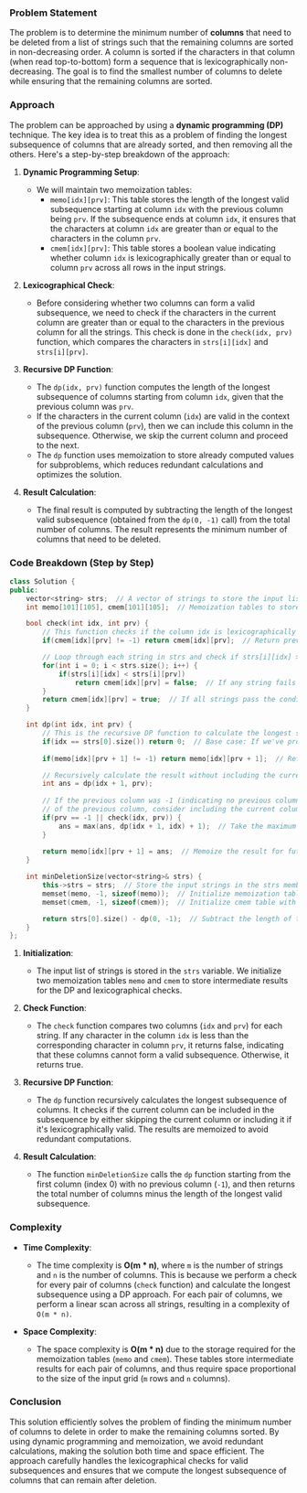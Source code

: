 ### Problem Statement

The problem is to determine the minimum number of **columns** that need to be deleted from a list of strings such that the remaining columns are sorted in non-decreasing order. A column is sorted if the characters in that column (when read top-to-bottom) form a sequence that is lexicographically non-decreasing. The goal is to find the smallest number of columns to delete while ensuring that the remaining columns are sorted.

### Approach

The problem can be approached by using a **dynamic programming (DP)** technique. The key idea is to treat this as a problem of finding the longest subsequence of columns that are already sorted, and then removing all the others. Here's a step-by-step breakdown of the approach:

1. **Dynamic Programming Setup**:
   - We will maintain two memoization tables:
     - `memo[idx][prv]`: This table stores the length of the longest valid subsequence starting at column `idx` with the previous column being `prv`. If the subsequence ends at column `idx`, it ensures that the characters at column `idx` are greater than or equal to the characters in the column `prv`.
     - `cmem[idx][prv]`: This table stores a boolean value indicating whether column `idx` is lexicographically greater than or equal to column `prv` across all rows in the input strings.
   
2. **Lexicographical Check**:
   - Before considering whether two columns can form a valid subsequence, we need to check if the characters in the current column are greater than or equal to the characters in the previous column for all the strings. This check is done in the `check(idx, prv)` function, which compares the characters in `strs[i][idx]` and `strs[i][prv]`.

3. **Recursive DP Function**:
   - The `dp(idx, prv)` function computes the length of the longest subsequence of columns starting from column `idx`, given that the previous column was `prv`.
   - If the characters in the current column (`idx`) are valid in the context of the previous column (`prv`), then we can include this column in the subsequence. Otherwise, we skip the current column and proceed to the next.
   - The `dp` function uses memoization to store already computed values for subproblems, which reduces redundant calculations and optimizes the solution.

4. **Result Calculation**:
   - The final result is computed by subtracting the length of the longest valid subsequence (obtained from the `dp(0, -1)` call) from the total number of columns. The result represents the minimum number of columns that need to be deleted.

### Code Breakdown (Step by Step)

```cpp
class Solution {
public:
    vector<string> strs;  // A vector of strings to store the input list of strings.
    int memo[101][105], cmem[101][105];  // Memoization tables to store intermediate results.

    bool check(int idx, int prv) {
        // This function checks if the column idx is lexicographically greater than or equal to column prv.
        if(cmem[idx][prv] != -1) return cmem[idx][prv];  // Return previously computed result if it exists.

        // Loop through each string in strs and check if strs[i][idx] >= strs[i][prv].
        for(int i = 0; i < strs.size(); i++) {
            if(strs[i][idx] < strs[i][prv])
                return cmem[idx][prv] = false;  // If any string fails the condition, mark it false.
        }
        return cmem[idx][prv] = true;  // If all strings pass the condition, mark it true.
    }

    int dp(int idx, int prv) {
        // This is the recursive DP function to calculate the longest subsequence of columns.
        if(idx == strs[0].size()) return 0;  // Base case: If we've processed all columns, return 0.
        
        if(memo[idx][prv + 1] != -1) return memo[idx][prv + 1];  // Return memoized result if already computed.

        // Recursively calculate the result without including the current column.
        int ans = dp(idx + 1, prv);
        
        // If the previous column was -1 (indicating no previous column) or the current column is valid in the context
        // of the previous column, consider including the current column in the subsequence.
        if(prv == -1 || check(idx, prv)) {
            ans = max(ans, dp(idx + 1, idx) + 1);  // Take the maximum between including or excluding the column.
        }
        
        return memo[idx][prv + 1] = ans;  // Memoize the result for future use.
    }

    int minDeletionSize(vector<string>& strs) {
        this->strs = strs;  // Store the input strings in the strs member variable.
        memset(memo, -1, sizeof(memo));  // Initialize memoization table with -1.
        memset(cmem, -1, sizeof(cmem));  // Initialize cmem table with -1.

        return strs[0].size() - dp(0, -1);  // Subtract the length of the longest subsequence from the total columns.
    }
};
```

1. **Initialization**:
   - The input list of strings is stored in the `strs` variable. We initialize two memoization tables `memo` and `cmem` to store intermediate results for the DP and lexicographical checks.

2. **Check Function**:
   - The `check` function compares two columns (`idx` and `prv`) for each string. If any character in the column `idx` is less than the corresponding character in column `prv`, it returns false, indicating that these columns cannot form a valid subsequence. Otherwise, it returns true.

3. **Recursive DP Function**:
   - The `dp` function recursively calculates the longest subsequence of columns. It checks if the current column can be included in the subsequence by either skipping the current column or including it if it's lexicographically valid. The results are memoized to avoid redundant computations.

4. **Result Calculation**:
   - The function `minDeletionSize` calls the `dp` function starting from the first column (index 0) with no previous column (`-1`), and then returns the total number of columns minus the length of the longest valid subsequence.

### Complexity

- **Time Complexity**: 
  - The time complexity is **O(m * n)**, where `m` is the number of strings and `n` is the number of columns. This is because we perform a check for every pair of columns (`check` function) and calculate the longest subsequence using a DP approach. For each pair of columns, we perform a linear scan across all strings, resulting in a complexity of `O(m * n)`.
  
- **Space Complexity**: 
  - The space complexity is **O(m * n)** due to the storage required for the memoization tables (`memo` and `cmem`). These tables store intermediate results for each pair of columns, and thus require space proportional to the size of the input grid (`m` rows and `n` columns).

### Conclusion

This solution efficiently solves the problem of finding the minimum number of columns to delete in order to make the remaining columns sorted. By using dynamic programming and memoization, we avoid redundant calculations, making the solution both time and space efficient. The approach carefully handles the lexicographical checks for valid subsequences and ensures that we compute the longest subsequence of columns that can remain after deletion.
